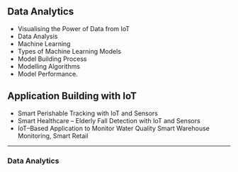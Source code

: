 ## Data Analytics
- Visualising the Power of Data from IoT
- Data Analysis
- Machine Learning
- Types of Machine Learning Models
- Model Building Process
- Modelling Algorithms
- Model Performance.  

## Application Building with IoT
- Smart Perishable Tracking with IoT and Sensors
- Smart Healthcare – Elderly  Fall Detection with IoT and Sensors
- IoT–Based Application to Monitor Water Quality  Smart Warehouse Monitoring, Smart Retail

---
### Data Analytics
